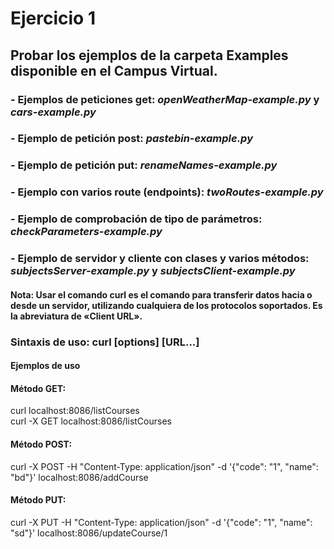 # Ejercicio 1
## Probar los ejemplos de la carpeta Examples disponible en el Campus Virtual.
### - Ejemplos de peticiones get: *openWeatherMap-example.py* y *cars-example.py*
### - Ejemplo de petición post: *pastebin-example.py*
### - Ejemplo de petición put: *renameNames-example.py*
### - Ejemplo con varios route (endpoints): *twoRoutes-example.py*
### - Ejemplo de comprobación de tipo de parámetros: *checkParameters-example.py*
### - Ejemplo de servidor y cliente con clases y varios métodos: *subjectsServer-example.py* y *subjectsClient-example.py*
#### Nota: Usar el comando curl es el comando para transferir datos hacia o desde un servidor, utilizando cualquiera de los protocolos soportados. Es la abreviatura de «Client URL».
### Sintaxis de uso: curl [options] [URL...]
#### Ejemplos de uso
#### Método GET:
curl localhost:8086/listCourses \
curl -X GET localhost:8086/listCourses

#### Método POST:
curl -X POST -H "Content-Type: application/json" -d '{"code": "1", "name": "bd"}' localhost:8086/addCourse

#### Método PUT:
curl -X PUT -H "Content-Type: application/json" -d '{"code": "1", "name": "sd"}' localhost:8086/updateCourse/1
